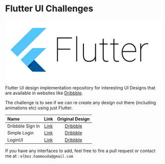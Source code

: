 # Flutter UI Challenges

![Flutter logo](img/Flutter.jpg)

Flutter UI design implementation repository for interesting UI Designs that
are available in websites like [Dribbble](https://dribbble.com).

The challenge is to see if we can re create any design out there
(including animations etc) using just Flutter. 

| Name          | Link          | Original Design  |
|:-------------|:-------------:|:----------------:|
| Dribbble Sign In | [Link](https://github.com/Timodz/Flutter-Ui-Challenges/tree/master/dribbble_signin) | [Dribbble](https://dribbble.com/shots/5303322-Dribbble-login-screen-redesign)            |
| Simple Login | [Link]() | [Dribbble](https://dribbble.com/shots/5086335-Login-Page)            |
| LoginUI | [Link]() | [Dribbble](https://dribbble.com/shots/5086335-Login-Page)            |

If you have any interfaces to add, feel free to fire a pull request or contact me at : `elbez.hammouda@gmail.com`
